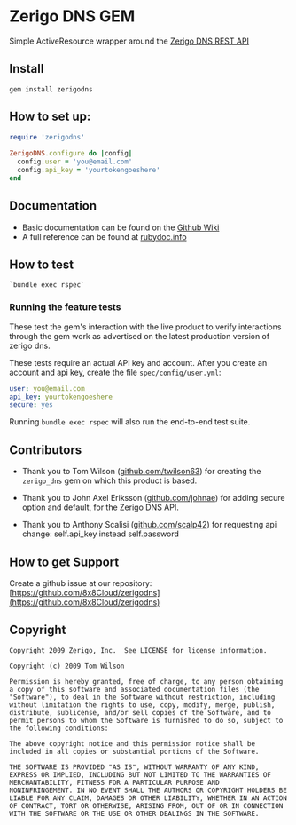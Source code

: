 # Zerigo DNS GEM

Simple ActiveResource wrapper around the [Zerigo DNS REST API](https://www.zerigo.com/docs/apis/dns/1.1)



## Install

    gem install zerigodns
    
## How to set up:

```ruby
require 'zerigodns'
    
ZerigoDNS.configure do |config|
  config.user = 'you@email.com'
  config.api_key = 'yourtokengoeshere'
end
```

## Documentation

* Basic documentation can be found on the [Github Wiki](https://github.com/8x8Cloud/zerigodns/wiki)
* A full reference can be found at [rubydoc.info](http://www.rubydoc.info/gems/zerigodns)

## How to test

    `bundle exec rspec`

### Running the feature tests

These test the gem's interaction with the live product to verify interactions through the gem work as advertised on the latest production version of zerigo dns.

These tests require an actual API key and account.  After you create an account and api key, create the file `spec/config/user.yml`:

```yaml
user: you@email.com
api_key: yourtokengoeshere
secure: yes
```


Running `bundle exec rspec` will also run the end-to-end test suite.

## Contributors

* Thank you to Tom Wilson ([github.com/twilson63](http://github.com/twilson63)) for creating the `zerigo_dns` gem on which this product is based.

* Thank you to John Axel Eriksson ([github.com/johnae](http://github.com/johnae)) for adding secure option and default, for the Zerigo DNS API.

* Thank you to Anthony Scalisi
([github.com/scalp42](https://github.com/scalp42)) for requesting api change: self.api_key instead self.password


## How to get Support

Create a github issue at our repository:  [https://github.com/8x8Cloud/zerigodns](https://github.com/8x8Cloud/zerigodns)

## Copyright

    Copyright 2009 Zerigo, Inc.  See LICENSE for license information.

    Copyright (c) 2009 Tom Wilson

    Permission is hereby granted, free of charge, to any person obtaining
    a copy of this software and associated documentation files (the
    "Software"), to deal in the Software without restriction, including
    without limitation the rights to use, copy, modify, merge, publish,
    distribute, sublicense, and/or sell copies of the Software, and to
    permit persons to whom the Software is furnished to do so, subject to
    the following conditions:

    The above copyright notice and this permission notice shall be
    included in all copies or substantial portions of the Software.

    THE SOFTWARE IS PROVIDED "AS IS", WITHOUT WARRANTY OF ANY KIND,
    EXPRESS OR IMPLIED, INCLUDING BUT NOT LIMITED TO THE WARRANTIES OF
    MERCHANTABILITY, FITNESS FOR A PARTICULAR PURPOSE AND
    NONINFRINGEMENT. IN NO EVENT SHALL THE AUTHORS OR COPYRIGHT HOLDERS BE
    LIABLE FOR ANY CLAIM, DAMAGES OR OTHER LIABILITY, WHETHER IN AN ACTION
    OF CONTRACT, TORT OR OTHERWISE, ARISING FROM, OUT OF OR IN CONNECTION
    WITH THE SOFTWARE OR THE USE OR OTHER DEALINGS IN THE SOFTWARE.
